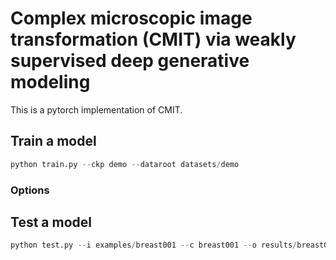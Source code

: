 # Complex microscopic image transformation (CMIT) via weakly supervised deep generative modeling
This is a pytorch implementation of CMIT.

##  Train a model
```python
python train.py --ckp demo --dataroot datasets/demo
```

### Options

## Test a model
```python
python test.py --i examples/breast001 --c breast001 --o results/breast001_cmit
```
